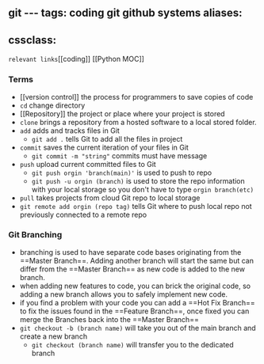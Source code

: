 git ---
tags: coding git github systems
aliases: 
  - 
cssclass: 
---
`relevant links`[[coding]] [[Python MOC]]

### Terms
- [[version control]] the process for programmers to save copies of code
- `cd` change directory
- [[Repository]] the project or place where your project is stored
- `clone` brings a repository from a hosted software to a local stored folder.
- `add` adds and tracks files in Git
	- `git add .` tells Git to add all the files in project
- `commit` saves the current iteration of your files in Git
	- `git commit -m "string"` commits must have message
- `push` upload current committed files to Git
	- `git push orgin 'branch(main)'` is used to push to repo
	- `git push -u orgin (branch)` is used to store the repo information with your local storage so you don't have to type `orgin branch(etc)`
- `pull` takes projects from cloud Git repo to local storage
- `git remote add orgin (repo tag)` tells Git where to push local repo not previously connected to a remote repo

### Git Branching
- branching is used to have separate code bases originating from the ==Master Branch==. Adding another branch will start the same but can differ from the ==Master Branch== as new code is added to the new branch. 
- when adding new features to code, you can brick the original code, so adding a new branch allows you to safely implement new code.
- if you find a problem with your code you can add a ==Hot Fix Branch== to fix the issues found in the ==Feature Branch==, once fixed you can merge the Branches back into the ==Master Branch==
- `git checkout -b (branch name)` will take you out of the main branch and create a new branch
	- `git checkout (branch name)` will transfer you to the dedicated branch